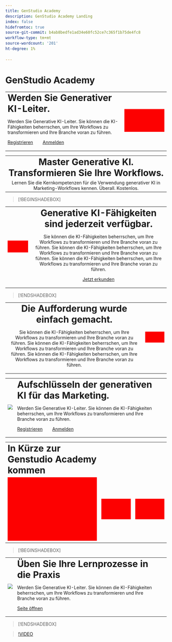 ```yaml
---
title: GenStudio Academy
description: GenStudio Academy Landing
index: false
hidefromtoc: true
source-git-commit: b4ab8bedfe1ad34e60fc52ce7c365f1b75de4fc8
workflow-type: tm+mt
source-wordcount: '201'
ht-degree: 1%

---
```


# GenStudio Academy

<table>
 <tr style= "border: 0;">
  <td> <strong style= "font-size: 2em">Werden Sie Generativer KI-Leiter.</strong><p> Werden Sie Generative KI-Leiter. Sie können die KI-Fähigkeiten beherrschen, um Ihre Workflows zu transformieren und Ihre Branche voran zu führen. <p><a href="https://learningmanager.adobe.com/accountiplogin?ipId=16970&amp;accesskey=c4988oojirhb5" rel="noreferrer" target="_blank" class="spectrum-Button spectrum-Button--fill spectrum-Button--accent spectrum-Button--sizeM"><span class="spectrum-Button-label has-no-wrap">Registrieren</span></a>          <a href="https://genstudioacademy.adobelearningmanager.com/" rel="noreferrer" target="_blank" class="spectrum-Button spectrum-Button--fill spectrum-Button--accent spectrum-Button--sizeM"><span class="spectrum-Button-label has-no-wrap">Anmelden</span></a></td>
  <td><img src="./assets/medium.png"></td>
 </tr>
</table>

<table>
 <tr style= "border: 0;">
  <td align="center">
    <strong style= "font-size: 2em"> Master Generative KI. Transformieren Sie Ihre Workflows.</strong>
  </td>
 </tr>
 <tr style= "border: 0;">
  <td align="center">
    Lernen Sie die Kernkompetenzen für die Verwendung generativer KI in Marketing-Workflows kennen. Überall. Kostenlos.
  </td>
 </tr>
</table>

>[!BEGINSHADEBOX]

<table>
 <tr style= "border: 0;">
  <td><img src="./assets/medium.png"></td>
  <td align="center"> <strong style= "font-size: 2em">Generative KI-Fähigkeiten sind jederzeit verfügbar.</strong><p> Sie können die KI-Fähigkeiten beherrschen, um Ihre Workflows zu transformieren und Ihre Branche voran zu führen. Sie können die KI-Fähigkeiten beherrschen, um Ihre Workflows zu transformieren und Ihre Branche voran zu führen. Sie können die KI-Fähigkeiten beherrschen, um Ihre Workflows zu transformieren und Ihre Branche voran zu führen.<p><a href="https://business.adobe.com/products/genstudio.htmlL" rel="noreferrer" target="_blank" class="spectrum-Button spectrum-Button--fill spectrum-Button--accent spectrum-Button--sizeM"><span class="spectrum-Button-label has-no-wrap">Jetzt erkunden</span></a></td>
 </tr>
</table>

>[!ENDSHADEBOX]

<table>
 <tr style= "border: 0;">
  <td align="center"> <strong style= "font-size: 2em">Die Aufforderung wurde einfach gemacht.</strong><p> Sie können die KI-Fähigkeiten beherrschen, um Ihre Workflows zu transformieren und Ihre Branche voran zu führen. Sie können die KI-Fähigkeiten beherrschen, um Ihre Workflows zu transformieren und Ihre Branche voran zu führen. Sie können die KI-Fähigkeiten beherrschen, um Ihre Workflows zu transformieren und Ihre Branche voran zu führen.</td>
  <td><img src="./assets/medium.png"></td>
 </tr>
</table>

<table>
 <tr style= "border: 0;">
  <td><img src="https://video.tv.adobe.com/v/3434938?format=jpeg"></td> 
  <td> <strong style= "font-size: 2em"> Aufschlüsseln der generativen KI für das Marketing.</strong><p> Werden Sie Generative KI-Leiter. Sie können die KI-Fähigkeiten beherrschen, um Ihre Workflows zu transformieren und Ihre Branche voran zu führen. <p><a href="https://learningmanager.adobe.com/accountiplogin?ipId=16970&amp;accesskey=c4988oojirhb5" rel="noreferrer" target="_blank" class="spectrum-Button spectrum-Button--fill spectrum-Button--accent spectrum-Button--sizeM"><span class="spectrum-Button-label has-no-wrap">Registrieren</span></a>          <a href="https://genstudioacademy.adobelearningmanager.com/" rel="noreferrer" target="_blank" class="spectrum-Button spectrum-Button--fill spectrum-Button--accent spectrum-Button--sizeM"><span class="spectrum-Button-label has-no-wrap">Anmelden</span></a><td>
 </tr>
</table>

<table>
 <tr style= "border: 0;colspan: 2;">
  <td> <strong style= "font-size: 2em">In Kürze zur Genstudio Academy kommen</strong></td>
 </tr> 
 <tr> 
    <td align="left"><img src="./assets/small.png"></td>
    <td align="center"><img src="./assets/small.png"></td>
    <td align="right"><img src="./assets/small.png"></td>
 </tr>
</table>

>[!BEGINSHADEBOX]

<table>
 <tr style= "border: 0;">
  <td><img src="https://video.tv.adobe.com/v/3434938?format=jpeg"></td> 
  <td> <strong style= "font-size: 2em">Üben Sie Ihre Lernprozesse in die Praxis</strong><p> Werden Sie Generative KI-Leiter. Sie können die KI-Fähigkeiten beherrschen, um Ihre Workflows zu transformieren und Ihre Branche voran zu führen. <p><a href="https://learningmanager.adobe.com/accountiplogin?ipId=16970&amp;accesskey=c4988oojirhb5" rel="noreferrer" target="_blank" class="spectrum-Button spectrum-Button--fill spectrum-Button--accent spectrum-Button--sizeM"><span class="spectrum-Button-label has-no-wrap">Seite öffnen</span></a><td>
 </tr>
</table>

>[!ENDSHADEBOX]

>[!VIDEO](https://video.tv.adobe.com/v/3434938?autoplay=true&end=replay)

<!--
## Heading 2 SHADEBOXES



<table>
 <tr style= "border: 0;">
  <td><img src="./assets/medium.png"></td>
  <td align="center"> <strong style= "font-size: 2em">Image left / Text right</strong><p> Bacon ipsum dolor amet tri-tip buffalo kevin landjaeger beef ribs pork loin, brisket doner sirloin. Buffalo pig sausage, leberkas sirloin ham meatball t-bone tenderloin. Jerky kevin landjaeger prosciutto, cupim capicola boudin. <p><a href="https://business.adobe.com/products/genstudio.htmlL" rel="noreferrer" target="_blank" class="spectrum-Button spectrum-Button--fill spectrum-Button--accent spectrum-Button--sizeM"><span class="spectrum-Button-label has-no-wrap">Explore Now</span></a></td>
 </tr>
</table>



<table>
 <tr style= "border: 0;colspan: 2;">
  <td> <strong style= "font-size: 2em">Coming soon to Genstudio Academy</strong></td>
 </tr> 
 <tr> 
    <td align="left"><img src="./assets/small.png"></td>
    <td align="center"><img src="./assets/small.png"></td>
    <td align="right"><img src="./assets/small.png"></td>
 </tr>
</table>

>[!BEGINSHADEBOX]

<table>
 <tr style= "border: 0;">
  <td> <strong style= "font-size: 2em">Adobe GenStudio Academy</strong><p> Become a Generative AI leader. Master the AI skills to transform your workflows and lead your industry forward. <p><a href="https://business.adobe.com/products/genstudio.htmlL" rel="noreferrer" target="_blank" class="spectrum-Button spectrum-Button--fill spectrum-Button--accent spectrum-Button--sizeM"><span class="spectrum-Button-label has-no-wrap">Register</span></a>&nbsp&nbsp&nbsp&nbsp&nbsp&nbsp&nbsp   <a href="https://business.adobe.com/products/genstudio.htmlL" rel="noreferrer" target="_blank" class="spectrum-Button spectrum-Button--fill spectrum-Button--accent spectrum-Button--sizeM"><span class="spectrum-Button-label has-no-wrap">Login</span></a></td>
  <td><img src="./assets/medium.png"></td>
 </tr>
</table>

>[!ENDSHADEBOX]

### Coming soon to Genstudio Academy

<table>
 <tr> 
    <td align="left"><img src="./assets/small.png"></td>
    <td align="center"><img src="./assets/small.png"></td>
    <td align="right"><img src="./assets/small.png"></td>
 </tr>
</table>




-->